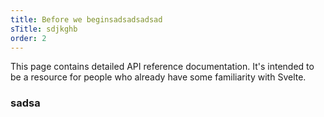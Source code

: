 ```yaml
---
title: Before we beginsadsadsadsad
sTitle: sdjkghb
order: 2
---
```


This page contains detailed API reference documentation. It's intended to be a resource for people who already have some familiarity with Svelte.

### sadsa
